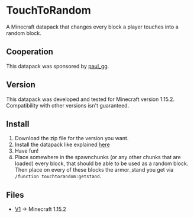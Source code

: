 # TouchToRandom

A Minecraft datapack that changes every block a player touches into a random block.

## Cooperation

This datapack was sponsored by [paul_gg](https://www.fiverr.com/paul_gg).

## Version

This datapack was developed and tested for Minecraft version 1.15.2. Compatibility with other versions isn't guaranteed.

## Install

1.  Download the zip file for the version you want.
2.  Install the datapack like explained [here](https://minecraft.gamepedia.com/Tutorials/Installing_a_data_pack)
3.  Have fun!
4.  Place somewhere in the spawnchunks (or any other chunks that are loaded) every block, that should be able to be used as a random block. Then place on every of these blocks the armor_stand you get via `/function touchtorandom:getstand`.

## Files

-   [V1](https://github.com/rafaelurben/mc-touchtorandom/releases/download/v1/touchtorandom-v1.zip) -> Minecraft 1.15.2
